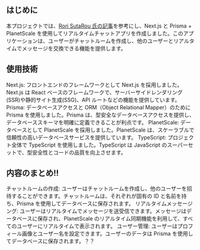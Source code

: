 ## はじめに

本プロジェクトでは、[Rori SutaRou 氏の記事](https://zenn.dev/rorisutarou/articles/3ee144c4ab4748#prisma-%2B-planetscale-%E3%81%AE%E5%B0%8E%E5%85%A5)を参考にし、Next.js と Prisma + PlanetScale を使用してリアルタイムチャットアプリを作成しました。このアプリケーションは、ユーザーがチャットルームを作成し、他のユーザーとリアルタイムでメッセージを交換できる機能を提供します。

## 使用技術

Next.js: フロントエンドのフレームワークとして Next.js を採用しました。Next.js は React ベースのフレームワークで、サーバーサイドレンダリング(SSR)や静的サイト生成(SSG)、API ルートなどの機能を提供しています。
Prisma: データベースアクセスと ORM（Object Relational Mapper）のために Prisma を使用しました。Prisma は、型安全なデータベースアクセスを提供し、データベーススキーマを明確に定義できることが利点です。
PlanetScale: データベースとして PlanetScale を採用しました。PlanetScale は、スケーラブルで信頼性の高いデータベースサービスを提供しています。
TypeScript: プロジェクト全体で TypeScript を使用しました。TypeScript は JavaScript のスーパーセットで、型安全性とコードの品質を向上させます。

## 内容のまとめ!!

チャットルームの作成: ユーザーはチャットルームを作成し、他のユーザーを招待することができます。チャットルームは、それぞれが固有の ID と名前を持ち、Prisma を使用してデータベースに保存されます。
リアルタイムメッセージング: ユーザーはリアルタイムでメッセージを送受信できます。メッセージはデータベースに保存され、PlanetScale のリアルタイム同期機能を利用して、すべてのユーザーにリアルタイムで表示されます。
ユーザー管理: ユーザーはプロフィール画像とユーザー名を設定できます。ユーザーのデータは Prisma を使用してデータベースに保存されます。？？
